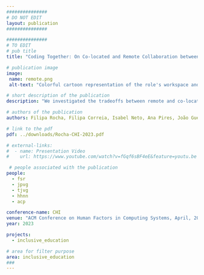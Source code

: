 ```yaml
---
###############
# DO NOT EDIT
layout: publication
###############

###############
# TO EDIT
# pub title
title: "Coding Together: On Co-located and Remote Collaboration between Children with Mixed-Visual Abilities"

# publication image
image:
 name: remote.png
 alt-text: "Colorful cartoon representation of the role's workspace and its elements. On the top, two separated blue backgrounds represent the remote environment connected by Wi-Fi. On the left, the map explorer's workspace with the LEGO-based map, an Ozobot Evo, a yellow crate, and a PC. On the right, the block commander's workspace with the PC is connected to the magic box with the four types of coding blocks inside. On the bottom, a yellow rectangle background represents the co-located environment with the map explorer's workspace on the left, with the LEGO-based map, an Ozobot Evo, and a yellow crate. In the middle, is the PC they both share. On the right, connected to the PC, the magic box with the four types of coding blocks inside." # provide a short description for the image #a11y

# short description of the publication
description: "We investigated the tradeoffs between remote and co-located collaboration through a tangible coding kit. We asked ten pairs of mixed-visual ability children to collaborate in an interdependent and asymmetric coding game. We contribute insights on six dimensions - effectiveness, computational thinking, accessibility, communication, cooperation, and engagement - and reflect on differences, challenges, and advantages between collaborative settings related to communication, workspace awareness, and computational thinking training. Lastly, we discuss design opportunities of tangibles, audio, roles, and tasks to create inclusive learning activities in remote and co-located settings."

# authors of the publication
authors: Filipa Rocha, Filipa Correia, Isabel Neto, Ana Pires, João Guerreiro, Tiago Guerreiro, Hugo Nicolau

# link to the pdf
pdf: ../downloads/Rocha-CHI-2023.pdf

# external-links:
#  - name: Presentation Video
#    url: https://www.youtube.com/watch?v=fGqf6sBF4eE&feature=youtu.be

 # people associated with the publication
people:
  - fsr
  - jpvg
  - tjvg
  - hhnn
  - acp

conference-name: CHI
venue: "ACM Conference on Human Factors in Computing Systems, April, 2023"
year: 2023

projects:
  - inclusive_education

# area for filter purpose
area: inclusive_education
###
---
```

